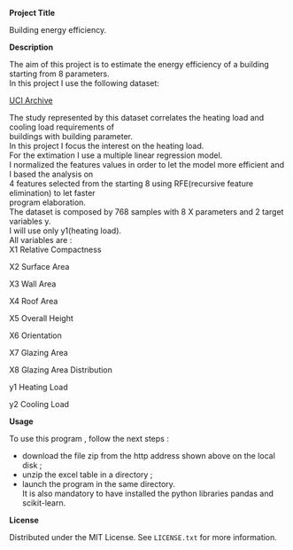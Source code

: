 **Project Title**

Building energy efficiency.

**Description**

The aim of this project is to estimate the energy efficiency of a building starting from 8 parameters.<br>
In this project I use the following dataset:

<a href="https://archive.ics.uci.edu/dataset/242/energy+efficiency">UCI Archive</a>

The study represented by this dataset correlates the heating load and cooling load requirements of<br> 
buildings with building parameter.<br>
In this project I focus the interest on the heating load.<br>
For the extimation I use a multiple linear regression model.<br>
I normalized the features values in order to let the model more efficient and I based the analysis on<br>
4 features selected from the starting 8 using RFE(recursive feature elimination) to let faster<br>
program elaboration.<br> 
The dataset is composed by 768 samples with 8 X parameters and 2 target variables y.<br>
I will use only y1(heating load).<br>
All variables are :<br>
X1	Relative Compactness<br>

X2	Surface Area<br>

X3	Wall Area<br>

X4	Roof Area<br>

X5	Overall Height<br>

X6	Orientation<br>

X7	Glazing Area<br>

X8	Glazing Area Distribution<br>

y1	Heating Load<br>

y2	Cooling Load<br>


**Usage**

To use this program , follow the next steps :<br>
- download the file zip from the http address shown above on the local disk ;<br>
- unzip the excel table in a directory ;<br>
- launch the program in the same directory.<br>
It is also mandatory to have installed the python libraries pandas and scikit-learn.<br>

**License**

Distributed under the MIT License. See `LICENSE.txt` for more information.
